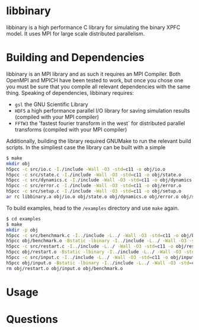 # libbinary

libbinary is a high performance C library for simulating the binary XPFC model.
It uses MPI for large scale distributed parallelism. 

# Building and Dependencies

libbinary is an MPI library and as such it requires an MPI Compiler. Both
OpenMPI and MPICH have been tested to work, but once you chose one you must be
sure that you compile all relevant dependencies with the same thing. Speaking of
dependencies, libbinary requires:

 - `gsl` the GNU Scientific Library
 - `HDF5` a high performance parallel I/O library for saving simulation results
   (compiled with your MPI compiler)
 - `FFTW3` the 'fastest fourier transform in the west` for distributed parallel
   transforms (compiled with your MPI compiler)

Additionally, building the library required GNUMake to run the relevant build
scripts. In the simpliest case the library can be built with a simple

```bash
$ make
mkdir obj
h5pcc -c src/io.c -I./include -Wall -O3 -std=c11 -o obj/io.o
h5pcc -c src/state.c -I./include -Wall -O3 -std=c11 -o obj/state.o
h5pcc -c src/dynamics.c -I./include -Wall -O3 -std=c11 -o obj/dynamics.o
h5pcc -c src/error.c -I./include -Wall -O3 -std=c11 -o obj/error.o
h5pcc -c src/setup.c -I./include -Wall -O3 -std=c11 -o obj/setup.o
ar rc libbinary.a obj/io.o obj/state.o obj/dynamics.o obj/error.o obj/setup.o
```

To build examples, head to the `/examples` directory and use `make` again.

```bash
$ cd examples
$ make
mkdir -p obj
h5pcc -c src/benchmark.c -I../include -L../ -Wall -O3 -std=c11 -o obj/benchmark.o
h5pcc obj/benchmark.o -Bstatic -lbinary -I../include -L../ -Wall -O3 -std=c11 -Bdynamic -lfftw3_mpi -lfftw3 -lm -lgsl -lgslcblas -o benchmark
h5pcc -c src/restart.c -I../include -L../ -Wall -O3 -std=c11 -o obj/restart.o
h5pcc obj/restart.o -Bstatic -lbinary -I../include -L../ -Wall -O3 -std=c11 -Bdynamic -lfftw3_mpi -lfftw3 -lm -lgsl -lgslcblas -o restart
h5pcc -c src/input.c -I../include -L../ -Wall -O3 -std=c11 -o obj/input.o
h5pcc obj/input.o -Bstatic -lbinary -I../include -L../ -Wall -O3 -std=c11 -Bdynamic -lfftw3_mpi -lfftw3 -lm -lgsl -lgslcblas -o input
rm obj/restart.o obj/input.o obj/benchmark.o
```

# Usage

# Questions